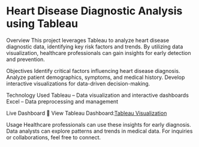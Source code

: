 # Heart Disease Diagnostic Analysis using Tableau

Overview
This project leverages Tableau to analyze heart disease diagnostic data, identifying key risk factors and trends. By utilizing data visualization, healthcare professionals can gain insights for early detection and prevention.

Objectives
Identify critical factors influencing heart disease diagnosis.
Analyze patient demographics, symptoms, and medical history.
Develop interactive visualizations for data-driven decision-making.

Technology Used
Tableau – Data visualization and interactive dashboards
Excel – Data preprocessing and management

Live Dashboard
🔗 View Tableau Dashboard:[Tableau Visualization](https://public.tableau.com/views/HeartDiseaseDiagnosticAnalysis_17388502986240/HeartDiseaseAnalysis?:language=en-GB&:sid=&:redirect=auth&:display_count=n&:origin=viz_share_link)


Usage
Healthcare professionals can use these insights for early diagnosis.
Data analysts can explore patterns and trends in medical data.
For inquiries or collaborations, feel free to connect.

